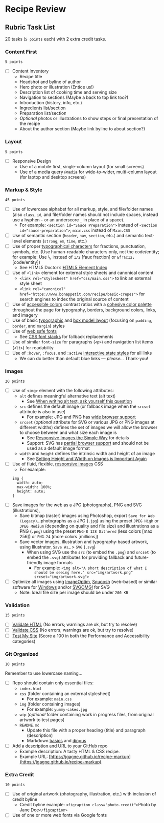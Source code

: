 # Recipe Review
## Rubric Task List

20 tasks (`5 points` each) with 2 extra credit tasks.

### Content First

`5 points`

- [ ] Content Inventory
  - Recipe title
  - Headshot and byline of author
  - Hero photo or illustration (Entice us!)
  - Description list of cooking time and serving size
  - Navigation to sections (Maybe a back to top link too?)
  - Introduction (history, info, etc.)
  - Ingredients list/section
  - Preparation list/section
  - _Optional_ photos or illustrations to show steps or final presentation of the recipe
  - About the author section (Maybe link byline to about section?)

### Layout

`5 points`

- [ ] Responsive Design
  - Use of a mobile first, single-column layout (for small screens)
  - Use of a media query `@media` for wide-to-wider, multi-column layout (for laptop and desktop screens)

### Markup & Style

`45 points`

- [ ] Use of lowercase alphabet for all markup, style, and file/folder names (also `class`, `id`, and file/folder names should not include spaces, instead use a hyphen `-` or an underscore `_` in place of a space).
  - For example: `<section id="Sauce Preparation">` instead of `<section id="sauce-preparation">`; `main.css` instead of `Main.CSS`
- [ ] Use of semantic section (`header`, `nav`, `section`, etc.) and semantic text-level elements (`strong`, `em`, `time`, etc.)
- [ ] Use of proper [typographical characters](http://htmlarrows.com) for fractions, punctuation, symbols, etc. (Use human-readable characters only, not the code/entity; for example: Use `½`, instead of `1/2` [faux fraction] or `&frac12;` [code/entity])
  - See HTML5 Doctor’s [HTML5 Element Index](http://html5doctor.com/#glossary)
- [ ] Use of `<link>` element for external style sheets and canonical content
  - `<link rel="stylesheet" href="css/main.css">` to link an external style sheet
  - `<link rel="canonical" href="https://www.bonappetit.com/recipe/basic-crepes">` for search engines to index the original source of content
- [ ] Use of [accessible colors](https://accessible-colors.com) contrast ratios with a [cohesive color palette](https://www.smashingmagazine.com/2016/04/web-developer-guide-color/) throughout the page for typography, borders, background colors, links, and imagery
- [ ] Use of basic [typographic](https://cssreference.io/typography/) and [box model layout](https://cssreference.io/box-model/) (focusing on `padding`, `border`, and `margin`) styles
- [ ] Use of [web safe fonts](https://www.fonts.com/content/learning/fyti/using-type-tools/fonts-on-the-web)
  - See [CSS font stacks](http://www.cssfontstack.com) for fallback replacements
- [ ] Use of similar `font-size` for paragraphs (`<p>`) and navigation list items (`<li>`) for readability
- [ ] Use of `:hover`, `:focus`, and `:active` [interactive state styles](https://css-tricks.com/css-basics-styling-links-like-boss/) for all links
  - We can do better than default blue links — _please…_ Thank-you!

### Images

`20 points`

- [ ] Use of `<img>` element with the following attributes:
  - `alt` defines meaningful alternative text (alt text)
    - See [When writing alt text, ask yourself this question](https://www.centercentre.com/2016/06/09/2016-06-09-when-writing-alt-text-ask-yourself-this-question/)
  - `src` defines the default image (or fallback image when the `srcset` attribute is also in use)
    -  For example: JPG and PNG has [wide browser support](https://caniuse.com/#feat=png-alpha)
  - `srcset` (_optional_ attribute for SVG or various JPG or PNG images at different widths) defines the set of images we will allow the browser to choose between and what size each image is
    - See [Responsive Images the Simple Way](https://cloudfour.com/thinks/responsive-images-the-simple-way/) for details
    - Support: SVG has [partial browser support](https://caniuse.com/#feat=svg-img) and should not be used as a default image format
  - `width` and `height` defines the intrinsic width and height of an image
    - See [Setting Height and Width on Images is Important Again](https://www.smashingmagazine.com/2020/03/setting-height-width-images-important-again/)
- [ ] Use of fluid, flexible, [responsive images](https://alistapart.com/article/fluid-images/) CSS
  - For example:
  ```
  img {
    width: auto;
    max-width: 100%;
    height: auto;
  }
  ```
- [ ] Save images for the web as a JPG (photographs), PNG and SVG (illustrations),
  - Save bitmap (raster) images using Photoshop, export `Save for Web (Legacy)…` photographs as a JPG (`.jpg`) using the preset `JPEG High` or `JPEG Medium` (depending on quality and file size) and illustrations as a PNG (`.png`) using the preset `PNG-8 128 Dithered` (less colors [max 256]) or `PNG-24` (more colors [millions])
  - Save vector images, illustration and typography-based artwork, using Illustrator, `Save As…` > `SVG` (`.svg`)
    - When using SVG use the `src` (to embed the `.png`) and `srcset` (to embed the `.svg`) attributes for providing fallback and future-friendly image formats
      - For example: `<img alt="A short description of what I should be seeing here." src="img/artwork.png" srcset="img/artwork.svg">`
- [ ] Optimize all images using [ImageOptim](https://imageoptim.com/mac), [Squoosh](https://squoosh.app) (web-based) or similar software for [Windows](https://sourceforge.net/projects/nikkhokkho/) and/or [SVGOMG!](https://jakearchibald.github.io/svgomg/) for SVG
  -  Note: Ideal file size per image should be under `200 KB`

### Validation

`15 points`

- [ ] [Validate HTML](https://validator.w3.org/nu/) (No errors; warnings are ok, but try to resolve)
- [ ] [Validate CSS](http://jigsaw.w3.org/css-validator/) (No errors; warnings are ok, but try to resolve)
- [ ] [Test My Site](https://web.dev/measure/) (Score a 100 in both the Performance and Accessibility categories)

### Git Organized

`10 points`

Remember to use lowercase naming…

- [ ] Repo should contain only essential files:
  - `index.html`
  - `css` (folder containing an external stylesheet)
    - For example: `main.css`
  - `img` (folder containing images)
    - For example: `yummy-cakes.jpg`
  - `wip` (_optional_ folder containing work in progress files, from original artwork to test pages)
  - `README.md`
    - Update this file with a proper heading (title) and paragraph (description)
    - Markdown [basics](http://daringfireball.net/projects/markdown/basics) and [dingus](http://daringfireball.net/projects/markdown/dingus)
- [ ] Add a [description and URL](https://i.imgur.com/CexeWBQ.gif) to your GitHub repo
  - Example description: A tasty HTML & CSS recipe.
  - Example URL: [https://jgagne.github.io/recipe-markup](https://jgagne.github.io/recipe-markup)


### Extra Credit

`10 points`

- [ ] Use of original artwork (photography, illustration, etc.) with inclusion of credit byline
  - Credit byline example: `<figcaption class="photo-credit">`Photo by Jane Doe`</figcaption>`
- [ ] Use of one or more web fonts via Google fonts
